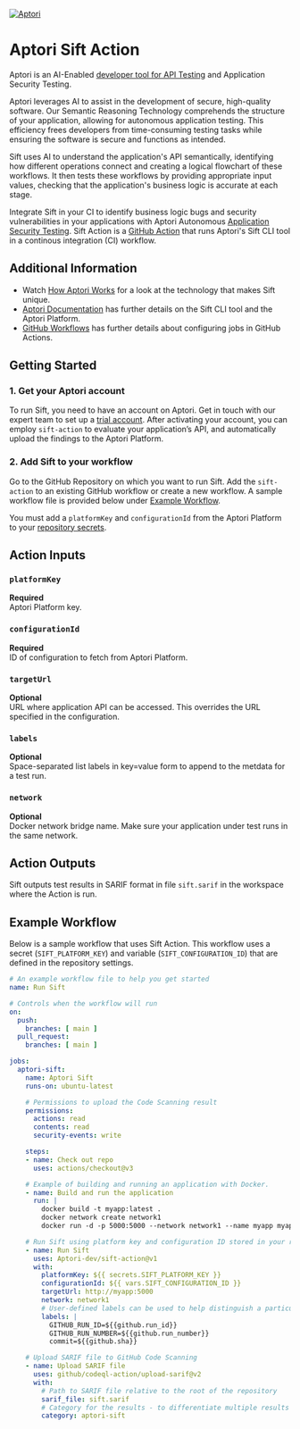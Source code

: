 [![Aptori](https://app.aptori.dev/projectMercuryPurple.svg)](https://aptori.dev/)

# Aptori Sift Action


Aptori is an AI-Enabled [developer tool for API Testing](https://aptori.dev/)
and Application Security Testing.

Aptori leverages AI to assist in the development of secure, high-quality
software. Our Semantic Reasoning Technology comprehends the structure of your
application, allowing for autonomous application testing. This efficiency frees
developers from time-consuming testing tasks while ensuring the software is
secure and functions as intended.

Sift uses AI to understand the application's API semantically, identifying how
different operations connect and creating a logical flowchart of these
workflows. It then tests these workflows by providing appropriate input values,
checking that the application's business logic is accurate at each stage.

Integrate Sift in your CI to identify business logic bugs and security
vulnerabilities in your applications with Aptori Autonomous [Application
Security Testing](https://aptori.dev/appsec/security-testing). Sift Action is a
[GitHub Action](https://docs.github.com/actions) that runs Aptori's Sift CLI
tool in a continous integration (CI) workflow.


## Additional Information

* Watch [How Aptori Works](https://aptori.dev/product/why-aptori) for a look at the
  technology that makes Sift unique.
* [Aptori Documentation](https://docs.aptori.dev/) has further details on the
  Sift CLI tool and the Aptori Platform.
* [GitHub
  Workflows](https://docs.github.com/actions/using-workflows/about-workflows)
  has further details about configuring jobs in GitHub Actions.


## Getting Started

### 1. Get your Aptori account
To run Sift, you need to have an account on Aptori. Get in touch with our
expert team to set up a [trial
account](https://aptori.dev/get-aptori-book-a-demo). After activating your
account, you can employ `sift-action` to evaluate your application’s API, and
automatically upload the findings to the Aptori Platform.

### 2. Add Sift to your workflow
Go to the GitHub Repository on which you want to run Sift. Add the
`sift-action` to an existing GitHub workflow or create a new workflow.
A sample workflow file is provided below under [Example Workflow](#example-workflow).

You must add a `platformKey` and `configurationId` from the Aptori Platform to your
[repository secrets](https://docs.github.com/actions/security-guides/encrypted-secrets).


## Action Inputs

### `platformKey`
**Required** \
Aptori Platform key.

### `configurationId`
**Required** \
ID of configuration to fetch from Aptori Platform.

### `targetUrl`
**Optional** \
URL where application API can be accessed. This overrides the URL specified in the configuration.

### `labels`
**Optional**  \
Space-separated list labels in key=value form to append to the metdata for a test run.

### `network`
**Optional** \
Docker network bridge name. Make sure your application under test runs in the same network.


## Action Outputs

Sift outputs test results in SARIF format in file `sift.sarif` in the workspace
where the Action is run.


## Example Workflow

Below is a sample workflow that uses Sift Action.  This workflow uses a secret
(`SIFT_PLATFORM_KEY`) and variable (`SIFT_CONFIGURATION_ID`) that are defined in
the repository settings.

```yaml
# An example workflow file to help you get started
name: Run Sift

# Controls when the workflow will run
on:
  push:
    branches: [ main ]
  pull_request:
    branches: [ main ]

jobs:
  aptori-sift:
    name: Aptori Sift
    runs-on: ubuntu-latest

    # Permissions to upload the Code Scanning result
    permissions:
      actions: read
      contents: read
      security-events: write

    steps:
    - name: Check out repo
      uses: actions/checkout@v3

    # Example of building and running an application with Docker.
    - name: Build and run the application
      run: |
        docker build -t myapp:latest .
        docker network create network1
        docker run -d -p 5000:5000 --network network1 --name myapp myapp:latest

    # Run Sift using platform key and configuration ID stored in your repository secrets
    - name: Run Sift
      uses: Aptori-dev/sift-action@v1
      with:
        platformKey: ${{ secrets.SIFT_PLATFORM_KEY }}
        configurationId: ${{ vars.SIFT_CONFIGURATION_ID }}
        targetUrl: http://myapp:5000
        network: network1
        # User-defined labels can be used to help distinguish a particular run
        labels: |
          GITHUB_RUN_ID=${{github.run_id}}
          GITHUB_RUN_NUMBER=${{github.run_number}}
          commit=${{github.sha}}

    # Upload SARIF file to GitHub Code Scanning
    - name: Upload SARIF file
      uses: github/codeql-action/upload-sarif@v2
      with:
        # Path to SARIF file relative to the root of the repository
        sarif_file: sift.sarif
        # Category for the results - to differentiate multiple results for one commit
        category: aptori-sift
```
